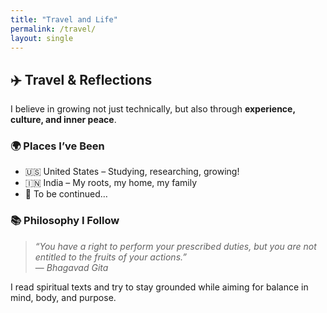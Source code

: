 ```yaml
---
title: "Travel and Life"
permalink: /travel/
layout: single
---
```


## ✈️ Travel & Reflections

I believe in growing not just technically, but also through **experience, culture, and inner peace**.

### 🌍 Places I’ve Been
- 🇺🇸 United States – Studying, researching, growing!
- 🇮🇳 India – My roots, my home, my family
- 📍 To be continued…

### 📚 Philosophy I Follow

> *“You have a right to perform your prescribed duties, but you are not entitled to the fruits of your actions.”*  
> — *Bhagavad Gita*

I read spiritual texts and try to stay grounded while aiming for balance in mind, body, and purpose.
